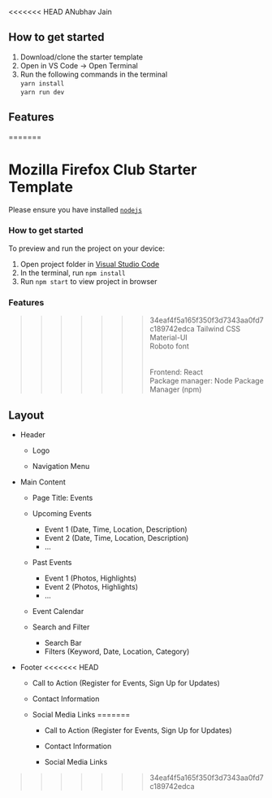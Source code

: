 
<<<<<<< HEAD
ANubhav Jain

## How to get started

1. Download/clone the starter template
2. Open in VS Code -> Open Terminal
3. Run the following commands in the terminal<br>
   `yarn install`<br>
   `yarn run dev`

## Features

=======
  # Mozilla Firefox Club Starter Template

Please ensure you have installed <code><a href="https://nodejs.org/en/download/">nodejs</a></code>

### How to get started
  To preview and run the project on your device:
  1) Open project folder in <a href="https://code.visualstudio.com/download">Visual Studio Code</a>
  2) In the terminal, run `npm install`
  3) Run `npm start` to view project in browser
  
### Features
>>>>>>> 34eaf4f5a165f350f3d7343aa0fd7c189742edca
Tailwind CSS<br>
Material-UI<br>
Roboto font<br>
<br><br>
Frontend: React<br>
Package manager: Node Package Manager (npm)

## Layout

- Header

  - Logo

  - Navigation Menu

- Main Content

  - Page Title: Events

  - Upcoming Events

    - Event 1 (Date, Time, Location, Description)
    - Event 2 (Date, Time, Location, Description)
    - ...

  - Past Events

    - Event 1 (Photos, Highlights)
    - Event 2 (Photos, Highlights)
    - ...

  - Event Calendar

  - Search and Filter
    - Search Bar
    - Filters (Keyword, Date, Location, Category)

- Footer
<<<<<<< HEAD

  - Call to Action (Register for Events, Sign Up for Updates)

  - Contact Information

  - Social Media Links
=======
  
    - Call to Action (Register for Events, Sign Up for Updates)
  
    - Contact Information
  
    - Social Media Links
>>>>>>> 34eaf4f5a165f350f3d7343aa0fd7c189742edca
